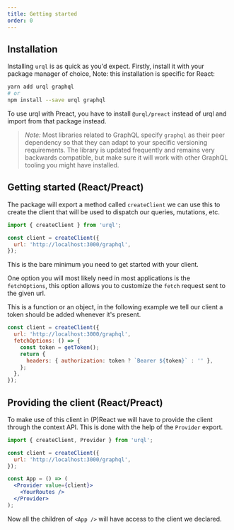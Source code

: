 ```yaml
---
title: Getting started
order: 0
---
```


## Installation

Installing `urql` is as quick as you'd expect. Firstly, install it
with your package manager of choice, Note: this installation is specific for React:

```sh
yarn add urql graphql
# or
npm install --save urql graphql
```

To use urql with Preact, you have to install `@urql/preact` instead of urql and import from
that package instead.

> _Note:_ Most libraries related to GraphQL specify `graphql` as their peer
> dependency so that they can adapt to your specific versioning
> requirements.
> The library is updated frequently and remains very backwards compatible,
> but make sure it will work with other GraphQL tooling you might have installed.

## Getting started (React/Preact)

The package will export a method called `createClient` we can use this to create the
client that will be used to dispatch our queries, mutations, etc.

```js
import { createClient } from 'urql';

const client = createClient({
  url: 'http://localhost:3000/graphql',
});
```

This is the bare minimum you need to get started with your client.

One option you will most likely need in most applications is the `fetchOptions`,
this option allows you to customize the `fetch` request sent to the given url.

This is a function or an object, in the following example we tell our client a token
should be added whenever it's present.

```js
const client = createClient({
  url: 'http://localhost:3000/graphql',
  fetchOptions: () => {
    const token = getToken();
    return {
      headers: { authorization: token ? `Bearer ${token}` : '' },
    };
  },
});
```

## Providing the client (React/Preact)

To make use of this client in (P)React we will have to provide the client through
the context API. This is done with the help of the `Provider` export.

```jsx
import { createClient, Provider } from 'urql';

const client = createClient({
  url: 'http://localhost:3000/graphql',
});

const App = () => (
  <Provider value={client}>
    <YourRoutes />
  </Provider>
);
```

Now all the children of `<App />` will have access to the client we declared.
